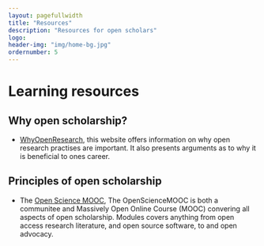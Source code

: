 ```yaml
---
layout: pagefullwidth
title: "Resources"
description: "Resources for open scholars"
logo:
header-img: "img/home-bg.jpg"
ordernumber: 5
---
```


# Learning resources
## Why open scholarship?
* [WhyOpenResearch](http://whyopenresearch.org/), this website offers information on why open research practises are important. It also presents arguments as to why it is beneficial to ones career. 

## Principles of open scholarship
* The [Open Science MOOC](https://opensciencemooc.eu/), The OpenScienceMOOC is both a communitee and Massively Open Online Course (MOOC) convering all aspects of open scholarship. Modules covers anything from open access research literature, and open source software, to and open advocacy. 





